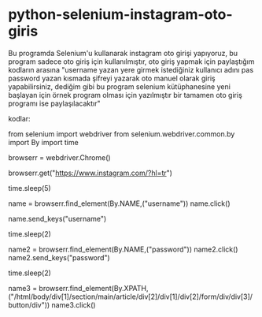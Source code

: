# python-selenium-instagram-oto-giris
Bu programda Selenium'u kullanarak instagram oto girişi yapıyoruz, bu program sadece oto giriş için kullanılmıştır, oto giriş yapmak için paylaştığım kodların arasına "username yazan yere girmek istediğiniz kullanıcı adını pas password yazan kısmada şifreyi yazarak oto manuel olarak giriş yapabilirsiniz, dediğim gibi bu program selenium kütüphanesine yeni başlayan için örnek program olması için yazılmıştır bir tamamen oto giriş programı ise paylaşılacaktır"


kodlar:

from selenium import webdriver
from selenium.webdriver.common.by import By
import time

browserr = webdriver.Chrome()

browserr.get("https://www.instagram.com/?hl=tr")

time.sleep(5)

name = browserr.find_element(By.NAME,("username"))
name.click()

name.send_keys("username")

time.sleep(2)

name2 = browserr.find_element(By.NAME,("password"))
name2.click()
name2.send_keys("password")

time.sleep(2)

name3 = browserr.find_element(By.XPATH,("/html/body/div[1]/section/main/article/div[2]/div[1]/div[2]/form/div/div[3]/button/div"))
name3.click()
